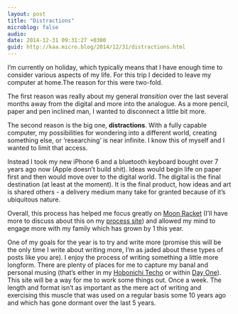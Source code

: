 ```yaml
---
layout: post
title: "Distractions"
microblog: false
audio: 
date: 2014-12-31 09:31:27 +0300
guid: http://kaa.micro.blog/2014/12/31/distractions.html
---
```

<p>I&rsquo;m currently on holiday, which typically means that I have enough time to consider various aspects of my life. For this trip I decided to leave my computer at home.The reason for this were two-fold.</p>

<p>The first reason was really about my general <em>transition</em> over the last several months away from the digital and more into the analogue. As a more pencil, paper and pen inclined man, I wanted to disconnect a little bit more.</p>

<p>The second reason is the big one, <strong>distractions</strong>. With a fully capable computer, my possibilities for wondering into a different world, creating something else, or &lsquo;researching&rsquo; is near infinite. I know this of myself and I wanted to limit that access.</p>

<p>Instead I took my new iPhone 6 and a bluetooth keyboard bought over 7 years ago now (Apple doesn&rsquo;t build shit). Ideas would begin life on paper first and then would move over to the digital world. The digital is the final destination (at least at the moment). It is the final product, how ideas and art is shared others - a delivery medium many take for granted because of it&rsquo;s ubiquitous nature.</p>

<p>Overall, this process has helped me focus greatly on <a href="http://moonracket.com">Moon Racket</a> (I&rsquo;ll have more to discuss about this on my <a href="http://brokenkode.com">process site</a>) and allowed my mind to engage more with my family which has grown by 1 this year.</p>

<p>One of my goals for the year is to try and write more (promise this will be the only time I write about writing more, I&rsquo;m as jaded about these types of posts like you are). I enjoy the process of writing something a little more longform. There are plenty of places for me to capture my banal and personal musing (that&rsquo;s either in my <a href="http://www.1101.com/store/techo/2015/planner/">Hobonichi Techo</a> or within <a href="http://dayoneapp.com">Day One</a>). This site will be a way for me to work some things out. Once a week. The length and format isn&rsquo;t as important as the mere act of writing and exercising this muscle that was used on a regular basis some 10 years ago and which has gone dormant over the last 5 years.</p>
